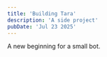 ```yaml
---
title: 'Building Tara'
description: 'A side project'
pubDate: 'Jul 23 2025'
---
```


A new beginning for a small bot.  